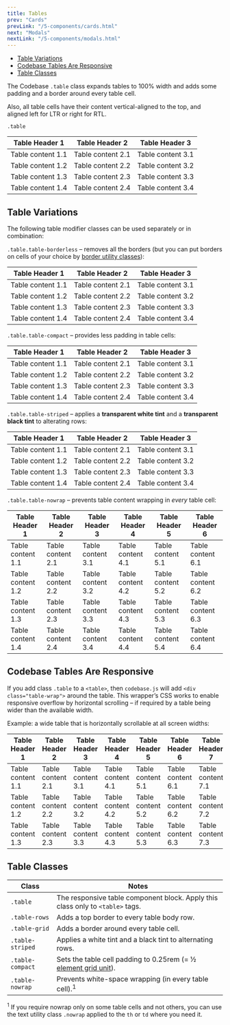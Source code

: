 ```yaml
---
title: Tables
prev: "Cards"
prevLink: "/5-components/cards.html"
next: "Modals"
nextLink: "/5-components/modals.html"
---
```


<div class="on-page-toc b-thin rounded mb-3e py-1e">
  <ul class="menu small">
    <li class="menu-item"><a href="#table-variations">Table Variations</a></li>
    <li class="menu-item"><a href="#codebase-tables-are-responsive">Codebase Tables Are Responsive</a></li>
    <li class="menu-item"><a href="#table-classes">Table Classes</a></li>
  </ul>
</div>

<p class="h4 thin">The Codebase <code>.table</code> class expands tables to 100% width and adds some padding and a border around every table cell.</p>

Also, all table cells have their content vertical-aligned to the top, and aligned left for LTR or right for RTL.

`.table`

<table class="table">
  <thead>
    <tr>
      <th>Table Header 1
      </th>
      <th>Table Header 2
      </th>
      <th>Table Header 3
      </th>
    </tr>
  </thead>
  <tbody>
    <tr>
      <td>Table content 1.1
      </td>
      <td>Table content 2.1
      </td>
      <td>Table content 3.1
      </td>
    </tr>
    <tr>
      <td>Table content 1.2
      </td>
      <td>Table content 2.2
      </td>
      <td>Table content 3.2
      </td>
    </tr>
    <tr>
      <td>Table content 1.3
      </td>
      <td>Table content 2.3
      </td>
      <td>Table content 3.3
      </td>
    </tr>
    <tr>
      <td>Table content 1.4
      </td>
      <td>Table content 2.4
      </td>
      <td>Table content 3.4
      </td>
    </tr>
  </tbody>
</table>

## Table Variations

The following table modifier classes can be used separately or in combination:

`.table.table-borderless` – removes all the borders (but you can put borders on cells of your choice by [border utility classes](../4-utilities/borders.html)):

<table class="table table-borderless">
  <thead>
    <tr>
      <th>Table Header 1
      </th>
      <th>Table Header 2
      </th>
      <th>Table Header 3
      </th>
    </tr>
  </thead>
  <tbody>
    <tr>
      <td>Table content 1.1
      </td>
      <td>Table content 2.1
      </td>
      <td>Table content 3.1
      </td>
    </tr>
    <tr>
      <td>Table content 1.2
      </td>
      <td>Table content 2.2
      </td>
      <td>Table content 3.2
      </td>
    </tr>
    <tr>
      <td>Table content 1.3
      </td>
      <td>Table content 2.3
      </td>
      <td>Table content 3.3
      </td>
    </tr>
    <tr>
      <td>Table content 1.4
      </td>
      <td>Table content 2.4
      </td>
      <td>Table content 3.4
      </td>
    </tr>
  </tbody>
</table>

`.table.table-compact` – provides less padding in table cells:

<table class="table table-compact">
  <thead>
    <tr>
      <th>Table Header 1
      </th>
      <th>Table Header 2
      </th>
      <th>Table Header 3
      </th>
    </tr>
  </thead>
  <tbody>
    <tr>
      <td>Table content 1.1
      </td>
      <td>Table content 2.1
      </td>
      <td>Table content 3.1
      </td>
    </tr>
    <tr>
      <td>Table content 1.2
      </td>
      <td>Table content 2.2
      </td>
      <td>Table content 3.2
      </td>
    </tr>
    <tr>
      <td>Table content 1.3
      </td>
      <td>Table content 2.3
      </td>
      <td>Table content 3.3
      </td>
    </tr>
    <tr>
      <td>Table content 1.4
      </td>
      <td>Table content 2.4
      </td>
      <td>Table content 3.4
      </td>
    </tr>
  </tbody>
</table>

`.table.table-striped` – applies a **transparent white tint** and a **transparent black tint** to alterating rows:

<table class="table table-striped">
  <thead>
    <tr>
      <th>Table Header 1
      </th>
      <th>Table Header 2
      </th>
      <th>Table Header 3
      </th>
    </tr>
  </thead>
  <tbody>
    <tr>
      <td>Table content 1.1
      </td>
      <td>Table content 2.1
      </td>
      <td>Table content 3.1
      </td>
    </tr>
    <tr>
      <td>Table content 1.2
      </td>
      <td>Table content 2.2
      </td>
      <td>Table content 3.2
      </td>
    </tr>
    <tr>
      <td>Table content 1.3
      </td>
      <td>Table content 2.3
      </td>
      <td>Table content 3.3
      </td>
    </tr>
    <tr>
      <td>Table content 1.4
      </td>
      <td>Table content 2.4
      </td>
      <td>Table content 3.4
      </td>
    </tr>
  </tbody>
</table>

`.table.table-nowrap` – prevents table content wrapping in _every_ table cell:

<table class="table table-nowrap">
  <thead>
    <tr>
      <th>Table Header 1
      </th>
      <th>Table Header 2
      </th>
      <th>Table Header 3
      </th>
      <th>Table Header 4
      </th>
      <th>Table Header 5
      </th>
      <th>Table Header 6
      </th>
    </tr>
  </thead>
  <tbody>
    <tr>
      <td>Table content 1.1
      </td>
      <td>Table content 2.1
      </td>
      <td>Table content 3.1
      </td>
      <td>Table content 4.1
      </td>
      <td>Table content 5.1
      </td>
      <td>Table content 6.1
      </td>
    </tr>
    <tr>
      <td>Table content 1.2
      </td>
      <td>Table content 2.2
      </td>
      <td>Table content 3.2
      </td>
      <td>Table content 4.2
      </td>
      <td>Table content 5.2
      </td>
      <td>Table content 6.2
      </td>
    </tr>
    <tr>
      <td>Table content 1.3
      </td>
      <td>Table content 2.3
      </td>
      <td>Table content 3.3
      </td>
      <td>Table content 4.3
      </td>
      <td>Table content 5.3
      </td>
      <td>Table content 6.3
      </td>
    </tr>
    <tr>
      <td>Table content 1.4
      </td>
      <td>Table content 2.4
      </td>
      <td>Table content 3.4
      </td>
      <td>Table content 4.4
      </td>
      <td>Table content 5.4
      </td>
      <td>Table content 6.4
      </td>
    </tr>
  </tbody>
</table>

## Codebase Tables Are Responsive

If you add class `.table` to a `<table>`, then `codebase.js` will add `<div class="table-wrap">` around the table. This wrapper’s CSS works to enable responsive overflow by horizontal scrolling – if required by a table being wider than the available width.

Example: a wide table that is horizontally scrollable at all screen widths:

<table class="table">
  <thead>
    <tr>
      <th>Table Header 1
      </th>
      <th>Table Header 2
      </th>
      <th>Table Header 3
      </th>
      <th>Table Header 4
      </th>
      <th>Table Header 5
      </th>
      <th>Table Header 6
      </th>
      <th>Table Header 7
      </th>
      <th>Table Header 8
      </th>
      <th>Table Header 9
      </th>
      <th>Table Header 10
      </th>
      <th>Table Header 11
      </th>
      <th>Table Header 12
      </th>
      <th>Table Header 13
      </th>
      <th>Table Header 14
      </th>
      <th>Table Header 15
      </th>
    </tr>
  </thead>
  <tbody>
    <tr>
      <td>Table content 1.1
      </td>
      <td>Table content 2.1
      </td>
      <td>Table content 3.1
      </td>
      <td>Table content 4.1
      </td>
      <td>Table content 5.1
      </td>
      <td>Table content 6.1
      </td>
      <td>Table content 7.1
      </td>
      <td>Table content 8.1
      </td>
      <td>Table content 9.1
      </td>
      <td>Table content 10.1
      </td>
      <td>Table content 11.1
      </td>
      <td>Table content 12.1
      </td>
      <td>Table content 13.1
      </td>
      <td>Table content 14.1
      </td>
      <td>Table content 15.1
      </td>
    </tr>
    <tr>
      <td>Table content 1.2
      </td>
      <td>Table content 2.2
      </td>
      <td>Table content 3.2
      </td>
      <td>Table content 4.2
      </td>
      <td>Table content 5.2
      </td>
      <td>Table content 6.2
      </td>
      <td>Table content 7.2
      </td>
      <td>Table content 8.2
      </td>
      <td>Table content 9.2
      </td>
      <td>Table content 10.2
      </td>
      <td>Table content 11.2
      </td>
      <td>Table content 12.2
      </td>
      <td>Table content 13.2
      </td>
      <td>Table content 14.2
      </td>
      <td>Table content 15.2
      </td>
    </tr>
    <tr>
      <td>Table content 1.3
      </td>
      <td>Table content 2.3
      </td>
      <td>Table content 3.3
      </td>
      <td>Table content 4.3
      </td>
      <td>Table content 5.3
      </td>
      <td>Table content 6.3
      </td>
      <td>Table content 7.3
      </td>
      <td>Table content 8.3
      </td>
      <td>Table content 9.3
      </td>
      <td>Table content 10.3
      </td>
      <td>Table content 11.3
      </td>
      <td>Table content 12.3
      </td>
      <td>Table content 13.3
      </td>
      <td>Table content 14.3
      </td>
      <td>Table content 15.3
      </td>
    </tr>
  </tbody>
</table>

## Table Classes

<table class="table">
  <thead>
    <tr>
      <th>Class</th>
      <th>Notes</th>
    </tr>
  </thead>
  <tbody>
    <tr>
      <td><code>.table</code></td>
      <td>The responsive table component block. Apply this class only to <code>&lt;table&gt;</code> tags.</td>
    </tr>
    <tr>
      <td><code>.table-rows</code></td>
      <td>Adds a top border to every table body row.</td>
    </tr>
    <tr>
      <td><code>.table-grid</code></td>
      <td>Adds a border around every table cell.</td>
    </tr>
    <tr>
      <td class="nowrap"><code>.table-striped</code></td>
      <td>Applies a white tint and a black tint to alternating rows.</td>
    </tr>
    <tr>
      <td><code>.table-compact</code></td>
      <td>Sets the table cell padding to 0.25rem (= &half; <a href="/3-layout/element-grid.html">element grid unit</a>).</td>
    </tr>
    <tr>
      <td><code>.table-nowrap</code></td>
      <td>Prevents white-space wrapping (in every table cell).<sup>1</sup></td>
    </tr>
  </tbody>
</table>

<sup>1</sup> If you require nowrap only on some table cells and not others, you can use the text utility class `.nowrap` applied to the `th` or `td` where you need it.
